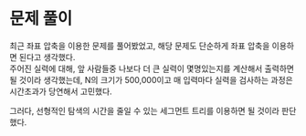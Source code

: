 # 문제 풀이

최근 좌표 압축을 이용한 문제를 풀어봤었고, 해당 문제도 단순하게 좌표 압축을 이용하면 된다고 생각했다.  
주어진 실력에 대해, 앞 사람들중 나보다 더 큰 실력이 몇명있는지를 계산해서 출력하면 될 것이라 생각했는데, N의 크기가 500,000이고 매 입력마다 실력을 검사하는 과정은 시간초과가 당연해서 고민했다.   

그러다, 선형적인 탐색의 시간을 줄일 수 있는 세그먼트 트리를 이용하면 될 것이라 판단했다.